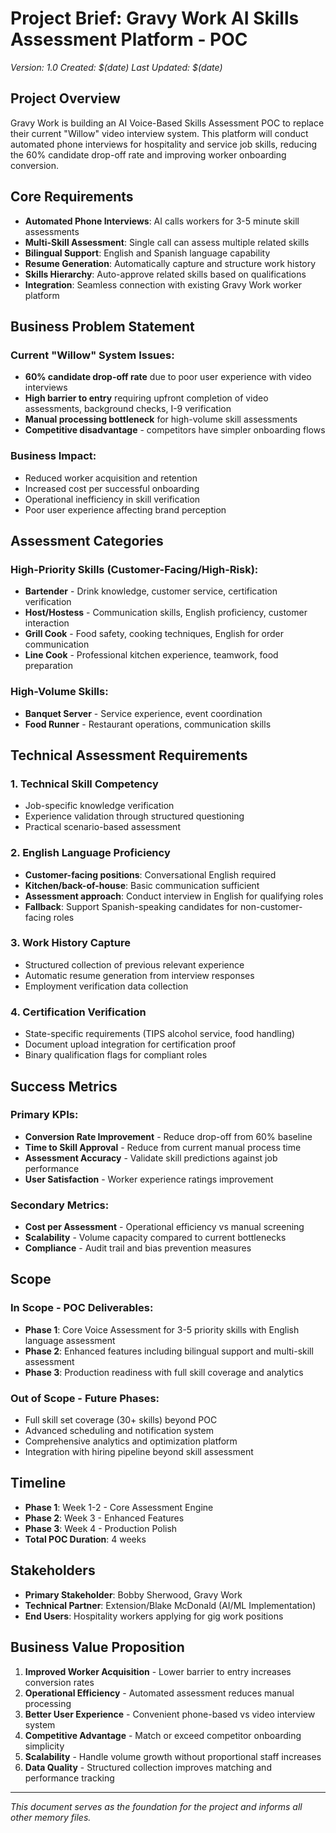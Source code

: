 # Project Brief: Gravy Work AI Skills Assessment Platform - POC
*Version: 1.0*
*Created: $(date)*
*Last Updated: $(date)*

## Project Overview
Gravy Work is building an AI Voice-Based Skills Assessment POC to replace their current "Willow" video interview system. This platform will conduct automated phone interviews for hospitality and service job skills, reducing the 60% candidate drop-off rate and improving worker onboarding conversion.

## Core Requirements
- **Automated Phone Interviews**: AI calls workers for 3-5 minute skill assessments
- **Multi-Skill Assessment**: Single call can assess multiple related skills  
- **Bilingual Support**: English and Spanish language capability
- **Resume Generation**: Automatically capture and structure work history
- **Skills Hierarchy**: Auto-approve related skills based on qualifications
- **Integration**: Seamless connection with existing Gravy Work worker platform

## Business Problem Statement
### Current "Willow" System Issues:
- **60% candidate drop-off rate** due to poor user experience with video interviews
- **High barrier to entry** requiring upfront completion of video assessments, background checks, I-9 verification
- **Manual processing bottleneck** for high-volume skill assessments
- **Competitive disadvantage** - competitors have simpler onboarding flows

### Business Impact:
- Reduced worker acquisition and retention
- Increased cost per successful onboarding  
- Operational inefficiency in skill verification
- Poor user experience affecting brand perception

## Assessment Categories

### High-Priority Skills (Customer-Facing/High-Risk):
- **Bartender** - Drink knowledge, customer service, certification verification
- **Host/Hostess** - Communication skills, English proficiency, customer interaction
- **Grill Cook** - Food safety, cooking techniques, English for order communication
- **Line Cook** - Professional kitchen experience, teamwork, food preparation

### High-Volume Skills:
- **Banquet Server** - Service experience, event coordination
- **Food Runner** - Restaurant operations, communication skills

## Technical Assessment Requirements

### 1. Technical Skill Competency
- Job-specific knowledge verification
- Experience validation through structured questioning  
- Practical scenario-based assessment

### 2. English Language Proficiency
- **Customer-facing positions**: Conversational English required
- **Kitchen/back-of-house**: Basic communication sufficient
- **Assessment approach**: Conduct interview in English for qualifying roles
- **Fallback**: Support Spanish-speaking candidates for non-customer-facing roles

### 3. Work History Capture
- Structured collection of previous relevant experience
- Automatic resume generation from interview responses
- Employment verification data collection

### 4. Certification Verification
- State-specific requirements (TIPS alcohol service, food handling)
- Document upload integration for certification proof
- Binary qualification flags for compliant roles

## Success Metrics

### Primary KPIs:
- **Conversion Rate Improvement** - Reduce drop-off from 60% baseline
- **Time to Skill Approval** - Reduce from current manual process time
- **Assessment Accuracy** - Validate skill predictions against job performance
- **User Satisfaction** - Worker experience ratings improvement

### Secondary Metrics:
- **Cost per Assessment** - Operational efficiency vs manual screening
- **Scalability** - Volume capacity compared to current bottlenecks
- **Compliance** - Audit trail and bias prevention measures

## Scope

### In Scope - POC Deliverables:
- **Phase 1**: Core Voice Assessment for 3-5 priority skills with English language assessment
- **Phase 2**: Enhanced features including bilingual support and multi-skill assessment
- **Phase 3**: Production readiness with full skill coverage and analytics

### Out of Scope - Future Phases:
- Full skill set coverage (30+ skills) beyond POC
- Advanced scheduling and notification system
- Comprehensive analytics and optimization platform
- Integration with hiring pipeline beyond skill assessment

## Timeline
- **Phase 1**: Week 1-2 - Core Assessment Engine
- **Phase 2**: Week 3 - Enhanced Features  
- **Phase 3**: Week 4 - Production Polish
- **Total POC Duration**: 4 weeks

## Stakeholders
- **Primary Stakeholder**: Bobby Sherwood, Gravy Work
- **Technical Partner**: Extension/Blake McDonald (AI/ML Implementation)
- **End Users**: Hospitality workers applying for gig work positions

## Business Value Proposition
1. **Improved Worker Acquisition** - Lower barrier to entry increases conversion rates
2. **Operational Efficiency** - Automated assessment reduces manual processing
3. **Better User Experience** - Convenient phone-based vs video interview system
4. **Competitive Advantage** - Match or exceed competitor onboarding simplicity
5. **Scalability** - Handle volume growth without proportional staff increases
6. **Data Quality** - Structured collection improves matching and performance tracking

---

*This document serves as the foundation for the project and informs all other memory files.*

